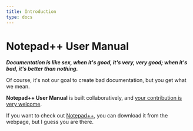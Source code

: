 ```yaml
---
title: Introduction
type: docs
---
```


Notepad++ User Manual 
=======

***Documentation is like sex, when it's good, it's very, very good; when it's bad, it's better than nothing.***

Of course, it's not our goal to create bad documentation, but you get what we mean.

**Notepad++ User Manual** is built collaboratively, and [your contribution is very welcome](https://github.com/notepad-plus-plus/npp-usermanual).

If you want to check out [Notepad++](https://notepad-plus-plus.org/), you can download it from the webpage, but I guess you are there.
